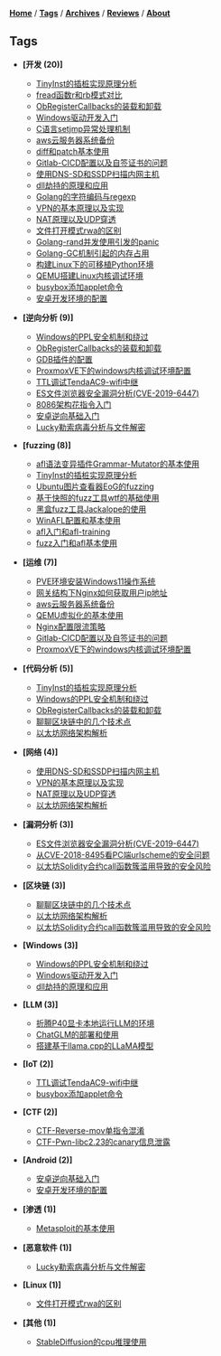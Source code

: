 [**Home**](./README.md) / [**Tags**](./tags.md) / [**Archives**](./archives.md) / [**Reviews**](https://github.com/0x7Fancy/0x7Fancy.github.io/issues) / [**About**](./about.md)

## **Tags**

* **[开发 (20)]**
    * [TinyInst的插桩实现原理分析](papers/TinyInst的插桩实现原理分析)
    * [fread函数r和rb模式对比](papers/fread函数r和rb模式对比)
    * [ObRegisterCallbacks的装载和卸载](papers/ObRegisterCallbacks的装载和卸载)
    * [Windows驱动开发入门](papers/Windows驱动开发入门)
    * [C语言setjmp异常处理机制](papers/C语言setjmp异常处理机制)
    * [aws云服务器系统备份](papers/aws云服务器系统备份)
    * [diff和patch基本使用](papers/diff和patch基本使用)
    * [Gitlab-CICD配置以及自签证书的问题](papers/Gitlab-CICD配置以及自签证书的问题)
    * [使用DNS-SD和SSDP扫描内网主机](papers/使用DNS-SD和SSDP扫描内网主机)
    * [dll劫持的原理和应用](papers/dll劫持的原理和应用)
    * [Golang的字符编码与regexp](papers/Golang的字符编码与regexp)
    * [VPN的基本原理以及实现](papers/VPN的基本原理以及实现)
    * [NAT原理以及UDP穿透](papers/NAT原理以及UDP穿透)
    * [文件打开模式rwa的区别](papers/文件打开模式rwa的区别)
    * [Golang-rand并发使用引发的panic](papers/Golang-rand并发使用引发的panic)
    * [Golang-GC机制引起的内存占用](papers/Golang-GC机制引起的内存占用)
    * [构建Linux下的可移植Python环境](papers/构建Linux下的可移植Python环境)
    * [QEMU搭建Linux内核调试环境](papers/QEMU搭建Linux内核调试环境)
    * [busybox添加applet命令](papers/busybox添加applet命令)
    * [安卓开发环境的配置](papers/安卓开发环境的配置)

* **[逆向分析 (9)]**
    * [Windows的PPL安全机制和绕过](papers/Windows的PPL安全机制和绕过)
    * [ObRegisterCallbacks的装载和卸载](papers/ObRegisterCallbacks的装载和卸载)
    * [GDB插件的配置](papers/GDB插件的配置)
    * [ProxmoxVE下的windows内核调试环境配置](papers/ProxmoxVE下的windows内核调试环境配置)
    * [TTL调试TendaAC9-wifi中继](papers/TTL调试TendaAC9-wifi中继)
    * [ES文件浏览器安全漏洞分析(CVE-2019-6447)](papers/ES文件浏览器安全漏洞分析(CVE-2019-6447))
    * [8086架构花指令入门](papers/8086架构花指令入门)
    * [安卓逆向基础入门](papers/安卓逆向基础入门)
    * [Lucky勒索病毒分析与文件解密](papers/Lucky勒索病毒分析与文件解密)

* **[fuzzing (8)]**
    * [afl语法变异插件Grammar-Mutator的基本使用](papers/afl语法变异插件Grammar-Mutator的基本使用)
    * [TinyInst的插桩实现原理分析](papers/TinyInst的插桩实现原理分析)
    * [Ubuntu图片查看器EoG的fuzzing](papers/Ubuntu图片查看器EoG的fuzzing)
    * [基于快照的fuzz工具wtf的基础使用](papers/基于快照的fuzz工具wtf的基础使用)
    * [黑盒fuzz工具Jackalope的使用](papers/黑盒fuzz工具Jackalope的使用)
    * [WinAFL配置和基本使用](papers/WinAFL配置和基本使用)
    * [afl入门和afl-training](papers/afl入门和afl-training)
    * [fuzz入门和afl基本使用](papers/fuzz入门和afl基本使用)

* **[运维 (7)]**
    * [PVE环境安装Windows11操作系统](papers/PVE环境安装Windows11操作系统)
    * [网关结构下Nginx如何获取用户ip地址](papers/网关结构下Nginx如何获取用户ip地址)
    * [aws云服务器系统备份](papers/aws云服务器系统备份)
    * [QEMU虚拟化的基本使用](papers/QEMU虚拟化的基本使用)
    * [Nginx配置限流策略](papers/Nginx配置限流策略)
    * [Gitlab-CICD配置以及自签证书的问题](papers/Gitlab-CICD配置以及自签证书的问题)
    * [ProxmoxVE下的windows内核调试环境配置](papers/ProxmoxVE下的windows内核调试环境配置)

* **[代码分析 (5)]**
    * [TinyInst的插桩实现原理分析](papers/TinyInst的插桩实现原理分析)
    * [Windows的PPL安全机制和绕过](papers/Windows的PPL安全机制和绕过)
    * [ObRegisterCallbacks的装载和卸载](papers/ObRegisterCallbacks的装载和卸载)
    * [聊聊区块链中的几个技术点](papers/聊聊区块链中的几个技术点)
    * [以太坊网络架构解析](papers/以太坊网络架构解析)

* **[网络 (4)]**
    * [使用DNS-SD和SSDP扫描内网主机](papers/使用DNS-SD和SSDP扫描内网主机)
    * [VPN的基本原理以及实现](papers/VPN的基本原理以及实现)
    * [NAT原理以及UDP穿透](papers/NAT原理以及UDP穿透)
    * [以太坊网络架构解析](papers/以太坊网络架构解析)

* **[漏洞分析 (3)]**
    * [ES文件浏览器安全漏洞分析(CVE-2019-6447)](papers/ES文件浏览器安全漏洞分析(CVE-2019-6447))
    * [从CVE-2018-8495看PC端urlscheme的安全问题](papers/从CVE-2018-8495看PC端urlscheme的安全问题)
    * [以太坊Solidity合约call函数簇滥用导致的安全风险](papers/以太坊Solidity合约call函数簇滥用导致的安全风险)

* **[区块链 (3)]**
    * [聊聊区块链中的几个技术点](papers/聊聊区块链中的几个技术点)
    * [以太坊网络架构解析](papers/以太坊网络架构解析)
    * [以太坊Solidity合约call函数簇滥用导致的安全风险](papers/以太坊Solidity合约call函数簇滥用导致的安全风险)

* **[Windows (3)]**
    * [Windows的PPL安全机制和绕过](papers/Windows的PPL安全机制和绕过)
    * [Windows驱动开发入门](papers/Windows驱动开发入门)
    * [dll劫持的原理和应用](papers/dll劫持的原理和应用)

* **[LLM (3)]**
    * [折腾P40显卡本地运行LLM的环境](papers/折腾P40显卡本地运行LLM的环境)
    * [ChatGLM的部署和使用](papers/ChatGLM的部署和使用)
    * [搭建基于llama.cpp的LLaMA模型](papers/搭建基于llama.cpp的LLaMA模型)

* **[IoT (2)]**
    * [TTL调试TendaAC9-wifi中继](papers/TTL调试TendaAC9-wifi中继)
    * [busybox添加applet命令](papers/busybox添加applet命令)

* **[CTF (2)]**
    * [CTF-Reverse-mov单指令混淆](papers/CTF-Reverse-mov单指令混淆)
    * [CTF-Pwn-libc2.23的canary信息泄露](papers/CTF-Pwn-libc2.23的canary信息泄露)

* **[Android (2)]**
    * [安卓逆向基础入门](papers/安卓逆向基础入门)
    * [安卓开发环境的配置](papers/安卓开发环境的配置)

* **[渗透 (1)]**
    * [Metasploit的基本使用](papers/Metasploit的基本使用)

* **[恶意软件 (1)]**
    * [Lucky勒索病毒分析与文件解密](papers/Lucky勒索病毒分析与文件解密)

* **[Linux (1)]**
    * [文件打开模式rwa的区别](papers/文件打开模式rwa的区别)

* **[其他 (1)]**
    * [StableDiffusion的cpu推理使用](papers/StableDiffusion的cpu推理使用)


